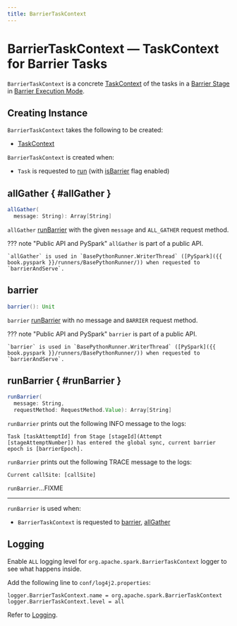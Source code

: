 ```yaml
---
title: BarrierTaskContext
---
```


# BarrierTaskContext &mdash; TaskContext for Barrier Tasks

`BarrierTaskContext` is a concrete [TaskContext](../scheduler/TaskContext.md) of the tasks in a [Barrier Stage](index.md#barrier-stage) in [Barrier Execution Mode](index.md).

## Creating Instance

`BarrierTaskContext` takes the following to be created:

* <span id="taskContext"> [TaskContext](../scheduler/TaskContext.md)

`BarrierTaskContext` is created when:

* `Task` is requested to [run](../scheduler/Task.md#run) (with [isBarrier](../scheduler/Task.md#isBarrier) flag enabled)

## allGather { #allGather }

```scala
allGather(
  message: String): Array[String]
```

`allGather` [runBarrier](#runBarrier) with the given `message` and `ALL_GATHER` request method.

??? note "Public API and PySpark"
    `allGather` is part of a public API.
    
    `allGather` is used in `BasePythonRunner.WriterThread` ([PySpark]({{ book.pyspark }}/runners/BasePythonRunner/)) when requested to `barrierAndServe`.

## barrier

```scala
barrier(): Unit
```

`barrier` [runBarrier](#runBarrier) with no message and `BARRIER` request method.

??? note "Public API and PySpark"
    `barrier` is part of a public API.
    
    `barrier` is used in `BasePythonRunner.WriterThread` ([PySpark]({{ book.pyspark }}/runners/BasePythonRunner/)) when requested to `barrierAndServe`.

## runBarrier { #runBarrier }

```scala
runBarrier(
  message: String,
  requestMethod: RequestMethod.Value): Array[String]
```

`runBarrier` prints out the following INFO message to the logs:

```text
Task [taskAttemptId] from Stage [stageId](Attempt [stageAttemptNumber]) has entered the global sync, current barrier epoch is [barrierEpoch].
```

`runBarrier` prints out the following TRACE message to the logs:

```text
Current callSite: [callSite]
```

`runBarrier`...FIXME

---

`runBarrier` is used when:

* `BarrierTaskContext` is requested to [barrier](#barrier), [allGather](#allGather)

## Logging

Enable `ALL` logging level for `org.apache.spark.BarrierTaskContext` logger to see what happens inside.

Add the following line to `conf/log4j2.properties`:

```text
logger.BarrierTaskContext.name = org.apache.spark.BarrierTaskContext
logger.BarrierTaskContext.level = all
```

Refer to [Logging](../spark-logging.md).
